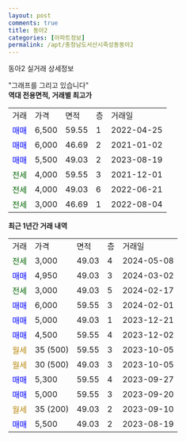```yaml
---
layout: post
comments: true
title: 동아2
categories: [아파트정보]
permalink: /apt/충청남도서산시죽성동동아2
---
```


동아2 실거래 상세정보

<script type="text/javascript">
  google.charts.load('current', {'packages':['line', 'corechart']});
  google.charts.setOnLoadCallback(drawChart);

  function drawChart() {
    var data = new google.visualization.DataTable();
    data.addColumn('date', '거래일');
    data.addColumn('number', "매매");
    data.addColumn('number', "전세");
    data.addColumn('number', "전매");

    data.addRows([[new Date(Date.parse("2024-05-08")), null, 3000, null], [new Date(Date.parse("2024-03-02")), 4950, null, null], [new Date(Date.parse("2024-02-17")), null, 3000, null], [new Date(Date.parse("2024-02-01")), 6000, null, null], [new Date(Date.parse("2023-12-21")), 5000, null, null], [new Date(Date.parse("2023-12-02")), 4500, null, null], [new Date(Date.parse("2023-10-05")), null, null, null], [new Date(Date.parse("2023-10-05")), null, null, null], [new Date(Date.parse("2023-09-27")), 5300, null, null], [new Date(Date.parse("2023-09-20")), 5000, null, null], [new Date(Date.parse("2023-09-10")), null, null, null], [new Date(Date.parse("2023-08-19")), 5500, null, null]]);

    var options = {
      hAxis: {
        format: 'yyyy/MM/dd'
      },    
      lineWidth: 0,
      pointsVisible: true,    
      title: '최근 1년간 유형별 실거래가 분포',
      legend: { position: 'bottom' }
    };

    var formatter = new google.visualization.NumberFormat({pattern:'###,###'} );
    formatter.format(data, 1);
    formatter.format(data, 2);
    
    setTimeout(function() {
        var chart = new google.visualization.LineChart(document.getElementById('columnchart_material'));
        chart.draw(data, (options));
        document.getElementById('loading').style.display = 'none';
    }, 200);
  }
</script>


<div id="loading" style="z-index:20; display: block; margin-left: 0px">"그래프를 그리고 있습니다"</div>
<div id="columnchart_material" style="width: 95%; margin-left: 0px; display: block"></div>
<!-- contents start -->
<b>역대 전용면적, 거래별 최고가</b>
<table class="sortable">
    <tr>
      <td>거래</td>
      <td>가격</td>
      <td>면적</td>
      <td>층</td>
      <td>거래일</td>
    </tr>
        <tr>
          <td><a style="color: blue">매매</a></td>
          <td>6,500</td>
          <td>59.55</td>
          <td>1</td>
          <td>2022-04-25</td>
        </tr>            <tr>
          <td><a style="color: blue">매매</a></td>
          <td>6,000</td>
          <td>46.69</td>
          <td>2</td>
          <td>2021-01-02</td>
        </tr>            <tr>
          <td><a style="color: blue">매매</a></td>
          <td>5,500</td>
          <td>49.03</td>
          <td>2</td>
          <td>2023-08-19</td>
        </tr>        
        <tr>
              <td><a style="color: darkgreen">전세</a></td>
              <td>4,000</td>
              <td>59.55</td>
              <td>3</td>
              <td>2021-12-01</td>
            </tr>            <tr>
              <td><a style="color: darkgreen">전세</a></td>
              <td>4,000</td>
              <td>49.03</td>
              <td>6</td>
              <td>2022-06-21</td>
            </tr>            <tr>
              <td><a style="color: darkgreen">전세</a></td>
              <td>3,000</td>
              <td>46.69</td>
              <td>1</td>
              <td>2022-08-04</td>
            </tr>        
    
</table>

<b>최근 1년간 거래 내역</b>

<table class="sortable">
    <tr>
      <td>거래</td>
      <td>가격</td>
      <td>면적</td>
      <td>층</td>
      <td>거래일</td>
    </tr>
    <tr>
      <td><a style="color: darkgreen">전세</a></td>
      <td>3,000</td>
      <td>49.03</td>
      <td>4</td>
      <td>2024-05-08</td>
    </tr>          <tr>
      <td><a style="color: blue">매매</a></td>
      <td>4,950</td>
      <td>49.03</td>
      <td>3</td>
      <td>2024-03-02</td>
    </tr>          <tr>
      <td><a style="color: darkgreen">전세</a></td>
      <td>3,000</td>
      <td>49.03</td>
      <td>5</td>
      <td>2024-02-17</td>
    </tr>          <tr>
      <td><a style="color: blue">매매</a></td>
      <td>6,000</td>
      <td>59.55</td>
      <td>3</td>
      <td>2024-02-01</td>
    </tr>          <tr>
      <td><a style="color: blue">매매</a></td>
      <td>5,000</td>
      <td>49.03</td>
      <td>1</td>
      <td>2023-12-21</td>
    </tr>          <tr>
      <td><a style="color: blue">매매</a></td>
      <td>4,500</td>
      <td>59.55</td>
      <td>4</td>
      <td>2023-12-02</td>
    </tr>          <tr>
      <td><a style="color: darkgoldenrod">월세</a></td>
      <td>35 (500)</td>
      <td>59.55</td>
      <td>3</td>
      <td>2023-10-05</td>
    </tr>          <tr>
      <td><a style="color: darkgoldenrod">월세</a></td>
      <td>30 (500)</td>
      <td>49.03</td>
      <td>3</td>
      <td>2023-10-05</td>
    </tr>          <tr>
      <td><a style="color: blue">매매</a></td>
      <td>5,300</td>
      <td>59.55</td>
      <td>4</td>
      <td>2023-09-27</td>
    </tr>          <tr>
      <td><a style="color: blue">매매</a></td>
      <td>5,000</td>
      <td>59.55</td>
      <td>3</td>
      <td>2023-09-20</td>
    </tr>          <tr>
      <td><a style="color: darkgoldenrod">월세</a></td>
      <td>35 (200)</td>
      <td>49.03</td>
      <td>2</td>
      <td>2023-09-10</td>
    </tr>          <tr>
      <td><a style="color: blue">매매</a></td>
      <td>5,500</td>
      <td>49.03</td>
      <td>2</td>
      <td>2023-08-19</td>
    </tr>      </table>
<!-- contents end -->    

